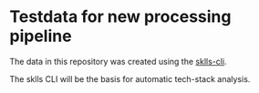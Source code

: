 # Testdata for new processing pipeline
The data in this repository was created using the [sklls-cli](https://github.com/spring-media/sklls-cli).

The sklls CLI will be the basis for automatic tech-stack analysis.